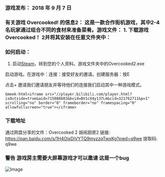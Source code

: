 ### 游戏发布： 2018 年 9 月 7 日

### 有关游戏 Overcooked! 的信息2： 这是一款合作街机游戏，其中2-4名玩家通过组合不同的食材来准备菜肴。游戏文件： 1. 下载游戏Overcooked！ 2并将其安装在任意文件夹中： 

### 如何启动：

1. 启动[Steam](http://online-fix.me/files/progs/16108-steam.html)，转到您的个人资料。游戏文件夹中的Overcooked2.exe

启动游戏。在游戏中：连接：接受好友的邀请。创建服务器：按E


点击+ 邀请我们邀请朋友并等待他们的连接我们启动其中一种游戏模式。

`Gmeek-html<iframe src="//player.bilibili.com/player.html?isOutside=true&aid=715088603&bvid=BV1cX4y137Lm&cid=321762711&p=1" scrolling="no" border="0" frameborder="no" framespacing="0" allowfullscreen="true"></iframe>`

### 下载地址
通过网盘分享的文件：Overcooked 2 胡闹厨房2
链接: https://pan.baidu.com/s/1H4OixDiVYTQ9myzzqTwxKg?pwd=q9we 提取码: q9we 


### 警告 游戏房主需要大屏幕游戏才可以邀请 这是一个bug

![Image](https://github.com/user-attachments/assets/b92d5dee-f1b5-4470-b0a1-70ab190a1ea3)